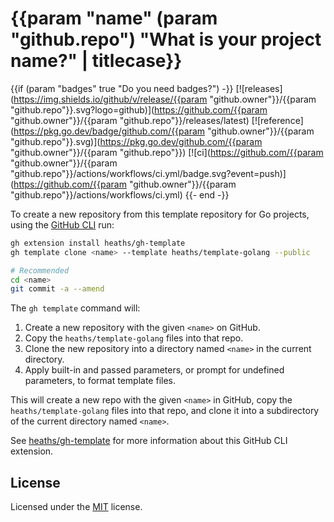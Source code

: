 # {{param "name" (param "github.repo") "What is your project name?" | titlecase}}

{{if (param "badges" true "Do you need badges?") -}}
[![releases](https://img.shields.io/github/v/release/{{param "github.owner"}}/{{param "github.repo"}}.svg?logo=github)](https://github.com/{{param "github.owner"}}/{{param "github.repo"}}/releases/latest)
[![reference](https://pkg.go.dev/badge/github.com/{{param "github.owner"}}/{{param "github.repo"}}.svg)](https://pkg.go.dev/github.com/{{param "github.owner"}}/{{param "github.repo"}})
[![ci](https://github.com/{{param "github.owner"}}/{{param "github.repo"}}/actions/workflows/ci.yml/badge.svg?event=push)](https://github.com/{{param "github.owner"}}/{{param "github.repo"}}/actions/workflows/ci.yml)
{{- end -}}

<!-- {{if 0}} -->
To create a new repository from this template repository for Go projects,
using the [GitHub CLI](https://github.com/cli/cli) run:

```bash
gh extension install heaths/gh-template
gh template clone <name> --template heaths/template-golang --public

# Recommended
cd <name>
git commit -a --amend
```

The `gh template` command will:

1. Create a new repository with the given `<name>` on GitHub.
2. Copy the `heaths/template-golang` files into that repo.
3. Clone the new repository into a directory named `<name>` in the current directory.
4. Apply built-in and passed parameters, or prompt for undefined parameters, to format template files.

This will create a new repo with the given `<name>` in GitHub, copy the
`heaths/template-golang` files into that repo, and clone it into a
subdirectory of the current directory named `<name>`.

See [heaths/gh-template](https://github.com/heaths/gh-template) for more information
about this GitHub CLI extension.
<!-- {{end}} -->

## License

Licensed under the [MIT](LICENSE.txt) license.
